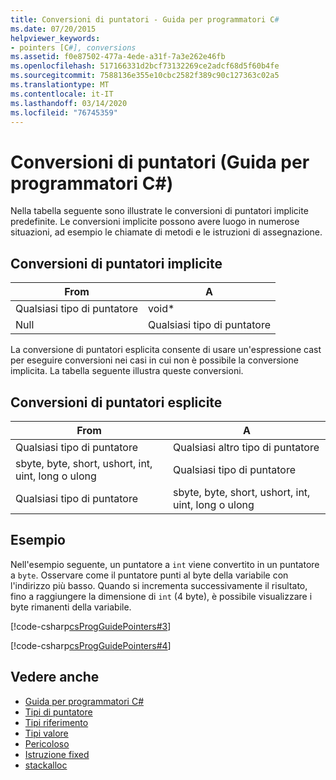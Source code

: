 ```yaml
---
title: Conversioni di puntatori - Guida per programmatori C#
ms.date: 07/20/2015
helpviewer_keywords:
- pointers [C#], conversions
ms.assetid: f0e87502-477a-4ede-a31f-7a3e262e46fb
ms.openlocfilehash: 517166331d2bcf73132269ce2adcf68d5f60b4fe
ms.sourcegitcommit: 7588136e355e10cbc2582f389c90c127363c02a5
ms.translationtype: MT
ms.contentlocale: it-IT
ms.lasthandoff: 03/14/2020
ms.locfileid: "76745359"
---
```

# <a name="pointer-conversions-c-programming-guide"></a>Conversioni di puntatori (Guida per programmatori C#)
Nella tabella seguente sono illustrate le conversioni di puntatori implicite predefinite. Le conversioni implicite possono avere luogo in numerose situazioni, ad esempio le chiamate di metodi e le istruzioni di assegnazione.  
  
## <a name="implicit-pointer-conversions"></a>Conversioni di puntatori implicite  
  
|From|A|  
|----------|--------|  
|Qualsiasi tipo di puntatore|void*|  
|Null|Qualsiasi tipo di puntatore|  
  
 La conversione di puntatori esplicita consente di usare un'espressione cast per eseguire conversioni nei casi in cui non è possibile la conversione implicita. La tabella seguente illustra queste conversioni.  
  
## <a name="explicit-pointer-conversions"></a>Conversioni di puntatori esplicite  
  
|From|A|  
|----------|--------|  
|Qualsiasi tipo di puntatore|Qualsiasi altro tipo di puntatore|  
|sbyte, byte, short, ushort, int, uint, long o ulong|Qualsiasi tipo di puntatore|  
|Qualsiasi tipo di puntatore|sbyte, byte, short, ushort, int, uint, long o ulong|  
  
## <a name="example"></a>Esempio  
 Nell'esempio seguente, un puntatore a `int` viene convertito in un puntatore a `byte`. Osservare come il puntatore punti al byte della variabile con l'indirizzo più basso. Quando si incrementa successivamente il risultato, fino a raggiungere la dimensione di `int` (4 byte), è possibile visualizzare i byte rimanenti della variabile.  
  
 [!code-csharp[csProgGuidePointers#3](~/samples/snippets/csharp/VS_Snippets_VBCSharp/csProgGuidePointers/CS/Pointers2.cs#3)]  
  
 [!code-csharp[csProgGuidePointers#4](~/samples/snippets/csharp/VS_Snippets_VBCSharp/csProgGuidePointers/CS/Pointers.cs#4)]  
  
## <a name="see-also"></a>Vedere anche

- [Guida per programmatori C#](../index.md)
- [Tipi di puntatore](pointer-types.md)
- [Tipi riferimento](../../language-reference/keywords/reference-types.md)
- [Tipi valore](../../language-reference/builtin-types/value-types.md)
- [Pericoloso](../../language-reference/keywords/unsafe.md)
- [Istruzione fixed](../../language-reference/keywords/fixed-statement.md)
- [stackalloc](../../language-reference/operators/stackalloc.md)
